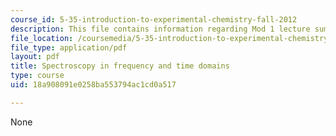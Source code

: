 ```yaml
---
course_id: 5-35-introduction-to-experimental-chemistry-fall-2012
description: This file contains information regarding Mod 1 lecture summary 2.
file_location: /coursemedia/5-35-introduction-to-experimental-chemistry-fall-2012/18a908091e0258ba553794ac1cd0a517_MIT5_35F12_Module_1LS2.pdf
file_type: application/pdf
layout: pdf
title: Spectroscopy in frequency and time domains
type: course
uid: 18a908091e0258ba553794ac1cd0a517

---
```

None